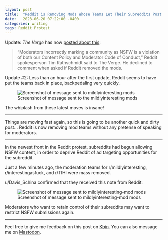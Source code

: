 ```yaml
---
layout: post
title:  "Reddit is Removing Mods Whose Teams Let Their Subreddits Post NSFW Content"
date:   2023-06-20 07:22:00 -0400
categories: writing
tags: Reddit Protest
---
```


Update: *The Verge* has now [posted about this](https://www.theverge.com/2023/6/20/23767848/reddit-blackout-api-protest-moderators-suspended-nsfw):

>“Moderators incorrectly marking a community as NSFW is a violation of both our Content Policy and Moderator Code of Conduct,” Reddit spokesperson Tim Rathschmidt said to The Verge. He declined to comment when asked if Reddit removed the mods.

Update #2: Less than an hour after the first update, Reddit seems to have put the teams back in place, backpedaling very quickly.

<p>
  <figure>
    <picture>
      <source type="image/webp" srcset="{{site.url}}/assets/images/reddit/mildlyinteresting-mod.webp">
      <source type="image/png" srcset="{{site.url}}/assets/images/reddit/mildlyinteresting-mod.png">
      <img src="{{site.url}}/assets/images/reddit/mildlyinteresting-mod.png" alt="Screenshot of message sent to mildlyinteresting mods"/>
    </picture>
    <figcaption>Screenshot of message sent to the mildlyinteresting mods
    </figcaption>
  </figure>
</p>

The whiplash from these latest moves is insane!

---

Things are moving fast again, so this is going to be another quick and dirty post... Reddit is now removing mod teams without any pretense of speaking for moderators.

* * * 

In the newest front in the Reddit protest, subreddits had begun allowing NSFW content, in order to deprive Reddit of ad targeting opportunities for the subreddit.

Just a few minutes ago, the moderation teams for r/mildlyinteresting, r/interestingasfuck, and r/TIHI were mass removed.

u/Davis_Schina confirmed that they received this note from Reddit:

<p>
  <figure>
    <picture>
      <source type="image/webp" srcset="{{site.url}}/assets/images/reddit/mildlyinteresting-mod.webp">
      <source type="image/png" srcset="{{site.url}}/assets/images/reddit/mildlyinteresting-mod.png">
      <img src="{{site.url}}/assets/images/reddit/mildlyinteresting-mod.png" alt="Screenshot of message sent to mildlyinteresting-mod mods"/>
    </picture>
    <figcaption>Screenshot of message sent to mildlyinteresting-mod mods
    </figcaption>
  </figure>
</p>

Moderators who want to retain control of their subreddits may want to restrict NSFW submissions again.

---

Feel free to give me feedback on this post on [Kbin](#). You can also message me on [Mastodon](https://mastodon.social/@yoasif).
